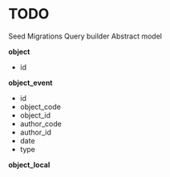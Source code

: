 TODO
====

Seed
Migrations
Query builder
Abstract model

**object**

- id

**object_event**

- id
- object_code
- object_id
- author_code
- author_id
- date
- type

**object_local**
